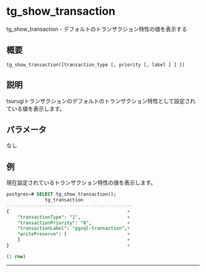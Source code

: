 # tg_show_transaction

tg_show_transaction - デフォルトのトランザクション特性の値を表示する

## 概要

```
tg_show_transaction([transaction_type [, priority [, label ] ] ])
```

## 説明

tsurugiトランザクションのデフォルトのトランザクション特性として設定されている値を表示します。

## パラメータ

なし

## 例

現在設定されているトランザクション特性の値を表示します。

```sql
postgres=# SELECT tg_show_transaction();
              tg_transaction
----------------------------------------------
{                                           +
    "transactionType": "1",                 +
    "transactionPriority": "0",             +
    "transactionLabel": "pgsql-transaction",+
    "writePreserve": [                      +
    ]                                       +
}                                           +

(1 row)
```

---
